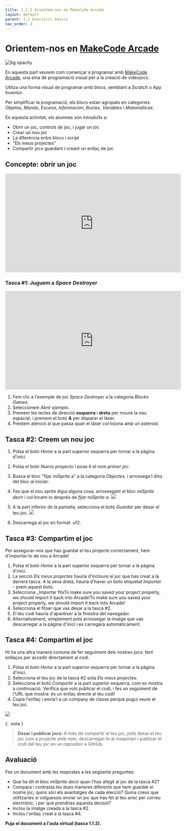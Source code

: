 ```yaml
---
title: 1.1.2 Orientem-nos en MakeCode Arcade
layout: default
parent: 1.1 Exercicis bàsics
nav_order: 2
---
```


# Orientem-nos en [MakeCode Arcade](https://arcade.makecode.com)

![bg opacity](../../images/makecode.png)

En aquesta part veurem com començar a programar amb [MakeCode Arcade](https://arcade.makecode.com), una eina de programació visual per a la creació de videojocs.

Utiliza una forma visual de programar amb blocs, semblant a Scratch o App Inventor.

Per simplificar la programació, els blocs estan agrupats en categories: _Objetos_, _Mando_, _Escena_, _Información_, _Bucles_, _Variables_ i _Matemáticas_.

En aquesta activitat, els alumnes són introduïts a:

- Obrir un joc, controls de joc, i jugar un joc
- Crear un nou joc
- La diferència entre blocs i script
- "Els meus projectes"
- Compartir jocs guardant i creant un enllaç de joc

## Concepte: obrir un joc

<iframe width="560" height="315" src="https://www.youtube.com/embed/vDN2H4Cfbco?si=60FkTdeJgDOWHn2b" title="YouTube video player" frameborder="0" allow="accelerometer; autoplay; clipboard-write; encrypted-media; gyroscope; picture-in-picture; web-share" referrerpolicy="strict-origin-when-cross-origin" allowfullscreen></iframe>

### Tasca #1: Juguem a _Space Destroyer_

<iframe width="560" height="315" src="https://www.youtube.com/embed/_IyGtWYGB7g?si=2_MyZwQpUU94ipjF" title="YouTube video player" frameborder="0" allow="accelerometer; autoplay; clipboard-write; encrypted-media; gyroscope; picture-in-picture; web-share" referrerpolicy="strict-origin-when-cross-origin" allowfullscreen></iframe>


1. Fem clic a l'exemple de joc _Space Destroyer_ a la categoria _Blocks Games_.
2. Seleccionem _Abrir ejemplo_.
3. Premem les tecles de direcció **esquerra** i **dreta** per moure la nau espacial, i premem el botó **A** per disparar el làser.
4. Prestem atenció al que passa quan el làser col·lisiona amb un asteroid.

## Tasca #2: Creem un nou joc

1. Polsa el botó _Home_ a la part superior esquerra per tornar a la pàgina d'inici.
   
3. Polsa el botó _Nuevo proyecto_ i posa-li el nom _primer joc_.

4. Busca el bloc "fijar miSprite a" a la categoria _Objectes_, i arrossega'l dins del bloc _al iniciar_.

5. Fes que el nou sprite digui alguna cosa, arrossegant el bloc _miSprite decir_ i col·locant-lo després de _fijar miSprite a_.
![](../../images/sprite-say.gif)

6. A la part inferior de la pantalla, selecciona el botó _Guardar_ per desar el teu joc.
![](../../images/download.gif)

7. Descarrega el joc en format .uf2.

## Tasca #3: Compartim el joc

Per assegurar-nos que has guardat el teu projecte correctament, hem d'importar-lo de nou a Arcade!

1. Polsa el botó _Home_ a la part superior esquerra per tornar a la pàgina d'inici.
2. La secció _Els meus projectes_ hauria d'incloure el joc que has creat a la darrera tasca. A la seva dreta, hauria d'haver un botó etiquetat _Importar_ - prem aquest botó.
3. Selecciona _Importar fitxTo make sure you saved your project properly, we should import it back into Arcade!To make sure you saved your project properly, we should import it back into Arcade!
4. Selecciona el fitxer que vas desar a la tasca #2.
5. El teu codi hauria d'aparèixer a la finestra del navegador.
6. Alternativament, simplement pots arrossegar la imatge que vas descarregar a la pàgina d'inici i es carregarà automàticament.

## Tasca #4: Compartim el joc

Hi ha una altra manera comuna de fer seguiment dels nostres jocs: fent enllaços per accedir directament al codi.

1. Polsa el botó _Home_ a la part superior esquerra per tornar a la pàgina d'inici.
2. Selecciona el teu joc de la tasca #2 sota _Els meus projectes_.
3. Selecciona el botó _Compartir_ a la part superior esquerra, com es mostra a continuació. Verifica que vols publicar el codi, i fes un seguiment de l'URL que mostra: és un enllaç directe al teu codi!
4. Copia l'enllaç i envia'l a un company de classe perquè pugui veure el teu joc.
   
![](../../images/sharing.gif)


{: .nota }
> **Desar i publicar jocs:**
> A més de compartir el teu joc, pots desar el teu joc com a projecte amb nom, descarregar-lo al maquinari i publicar el codi del teu joc en un repositori a GitHub.

## Avaluació

Fes un document amb les respostes a les següents preguntes:

- Que ha dit el bloc _miSprite decir_ quan l'has afegit al joc de la tasca #2?
- Compara i contrasta les dues maneres diferents que hem guardat el nostre joc; quins són els avantatges de cada elecció? Quina creus que utilitzaries si volguessis enviar un joc que has fet al teu amic per correu electrònic, i per què prendries aquesta decisió?
- Inclou la imatge creada a la tasca #2.
- Inclou l'enllaç creat a la tasca #4.

**Puja el document a l'aula virtual (tasca 1.1.2).**
